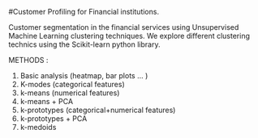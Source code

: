 #Customer Profiling for Financial institutions.

Customer segmentation in the financial services using Unsupervised Machine Learning clustering techniques.
We explore different clustering technics using the Scikit-learn python library.

METHODS : 

1. Basic analysis (heatmap, bar plots ... )
2. K-modes (categorical features)
3. k-means (numerical features)
4. k-means + PCA
5. k-prototypes (categorical+numerical features)
6. k-prototypes + PCA
7. k-medoids
